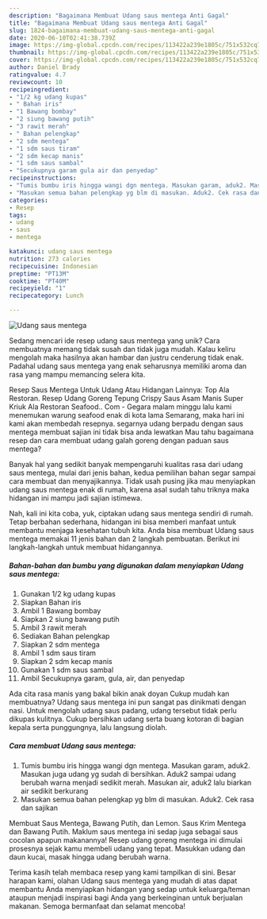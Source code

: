 ```yaml
---
description: "Bagaimana Membuat Udang saus mentega Anti Gagal"
title: "Bagaimana Membuat Udang saus mentega Anti Gagal"
slug: 1824-bagaimana-membuat-udang-saus-mentega-anti-gagal
date: 2020-06-10T02:41:38.739Z
image: https://img-global.cpcdn.com/recipes/113422a239e1805c/751x532cq70/udang-saus-mentega-foto-resep-utama.jpg
thumbnail: https://img-global.cpcdn.com/recipes/113422a239e1805c/751x532cq70/udang-saus-mentega-foto-resep-utama.jpg
cover: https://img-global.cpcdn.com/recipes/113422a239e1805c/751x532cq70/udang-saus-mentega-foto-resep-utama.jpg
author: Daniel Brady
ratingvalue: 4.7
reviewcount: 10
recipeingredient:
- "1/2 kg udang kupas"
- " Bahan iris"
- "1 Bawang bombay"
- "2 siung bawang putih"
- "3 rawit merah"
- " Bahan pelengkap"
- "2 sdm mentega"
- "1 sdm saus tiram"
- "2 sdm kecap manis"
- "1 sdm saus sambal"
- "Secukupnya garam gula air dan penyedap"
recipeinstructions:
- "Tumis bumbu iris hingga wangi dgn mentega. Masukan garam, aduk2. Masukan juga udang yg sudah di bersihkan. Aduk2 sampai udang berubah warna menjadi sedikit merah. Masukan air, aduk2 lalu biarkan air sedikit berkurang"
- "Masukan semua bahan pelengkap yg blm di masukan. Aduk2. Cek rasa dan sajikan"
categories:
- Resep
tags:
- udang
- saus
- mentega

katakunci: udang saus mentega 
nutrition: 273 calories
recipecuisine: Indonesian
preptime: "PT13M"
cooktime: "PT40M"
recipeyield: "1"
recipecategory: Lunch

---
```



![Udang saus mentega](https://img-global.cpcdn.com/recipes/113422a239e1805c/751x532cq70/udang-saus-mentega-foto-resep-utama.jpg)

Sedang mencari ide resep udang saus mentega yang unik? Cara membuatnya memang tidak susah dan tidak juga mudah. Kalau keliru mengolah maka hasilnya akan hambar dan justru cenderung tidak enak. Padahal udang saus mentega yang enak seharusnya memiliki aroma dan rasa yang mampu memancing selera kita.

Resep Saus Mentega Untuk Udang Atau Hidangan Lainnya: Top Ala Restoran. Resep Udang Goreng Tepung Crispy Saus Asam Manis Super Kriuk Ala Restoran Seafood.. Com - Gegara malam minggu lalu kami menemukan warung seafood enak di kota lama Semarang, maka hari ini kami akan membedah resepnya. segarnya udang berpadu dengan saus mentega membuat sajian ini tidak bisa anda lewatkan Mau tahu bagaimana resep dan cara membuat udang galah goreng dengan paduan saus mentega?

Banyak hal yang sedikit banyak mempengaruhi kualitas rasa dari udang saus mentega, mulai dari jenis bahan, kedua pemilihan bahan segar sampai cara membuat dan menyajikannya. Tidak usah pusing jika mau menyiapkan udang saus mentega enak di rumah, karena asal sudah tahu triknya maka hidangan ini mampu jadi sajian istimewa.


Nah, kali ini kita coba, yuk, ciptakan udang saus mentega sendiri di rumah. Tetap berbahan sederhana, hidangan ini bisa memberi manfaat untuk membantu menjaga kesehatan tubuh kita. Anda bisa membuat Udang saus mentega memakai 11 jenis bahan dan 2 langkah pembuatan. Berikut ini langkah-langkah untuk membuat hidangannya.

<!--inarticleads1-->

##### Bahan-bahan dan bumbu yang digunakan dalam menyiapkan Udang saus mentega:

1. Gunakan 1/2 kg udang kupas
1. Siapkan  Bahan iris
1. Ambil 1 Bawang bombay
1. Siapkan 2 siung bawang putih
1. Ambil 3 rawit merah
1. Sediakan  Bahan pelengkap
1. Siapkan 2 sdm mentega
1. Ambil 1 sdm saus tiram
1. Siapkan 2 sdm kecap manis
1. Gunakan 1 sdm saus sambal
1. Ambil Secukupnya garam, gula, air, dan penyedap


Ada cita rasa manis yang bakal bikin anak doyan Cukup mudah kan membuatnya? Udang saus mentega ini pun sangat pas dinikmati dengan nasi. Untuk mengolah udang saus padang, udang tersebut tidak perlu dikupas kulitnya. Cukup bersihkan udang serta buang kotoran di bagian kepala serta punggungnya, lalu langsung diolah. 

<!--inarticleads2-->

##### Cara membuat Udang saus mentega:

1. Tumis bumbu iris hingga wangi dgn mentega. Masukan garam, aduk2. Masukan juga udang yg sudah di bersihkan. Aduk2 sampai udang berubah warna menjadi sedikit merah. Masukan air, aduk2 lalu biarkan air sedikit berkurang
1. Masukan semua bahan pelengkap yg blm di masukan. Aduk2. Cek rasa dan sajikan


Membuat Saus Mentega, Bawang Putih, dan Lemon. Saus Krim Mentega dan Bawang Putih. Maklum saus mentega ini sedap juga sebagai saus cocolan apapun makanannya! Resep udang goreng mentega ini dimulai prosesnya sejak kamu membeli udang yang tepat. Masukkan udang dan daun kucai, masak hingga udang berubah warna. 

Terima kasih telah membaca resep yang kami tampilkan di sini. Besar harapan kami, olahan Udang saus mentega yang mudah di atas dapat membantu Anda menyiapkan hidangan yang sedap untuk keluarga/teman ataupun menjadi inspirasi bagi Anda yang berkeinginan untuk berjualan makanan. Semoga bermanfaat dan selamat mencoba!
